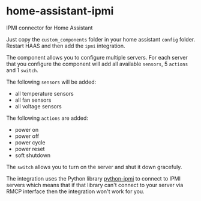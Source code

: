 # home-assistant-ipmi
IPMI connector for Home Assistant

Just copy the `custom_components` folder in your home assistant `config` folder. Restart HAAS and then add the `ipmi` integration.

The component allows you to configure multiple servers. For each server that you configure the component will add all available `sensors`, 5 `actions` and 1 `switch`.

The following `sensors` will be added:
- all temperature sensors
- all fan sensors
- all voltage sensors

The following `actions` are added:
- power on
- power off
- power cycle
- power reset
- soft shutdown

The `switch` allows you to turn on the server and shut it down gracefuly.

The integration uses the Python library [python-ipmi](https://github.com/kontron/python-ipmi) to connect to IPMI servers which means that if that library can't connect to your server via RMCP interface then the integration won't work for you.

